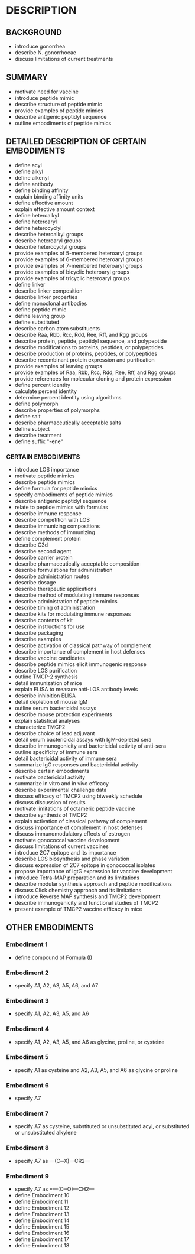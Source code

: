 # DESCRIPTION

## BACKGROUND

- introduce gonorrhea
- describe N. gonorrhoeae
- discuss limitations of current treatments

## SUMMARY

- motivate need for vaccine
- introduce peptide mimic
- describe structure of peptide mimic
- provide examples of peptide mimics
- describe antigenic peptidyl sequence
- outline embodiments of peptide mimics

## DETAILED DESCRIPTION OF CERTAIN EMBODIMENTS

- define acyl
- define alkyl
- define alkenyl
- define antibody
- define binding affinity
- explain binding affinity units
- define effective amount
- explain effective amount context
- define heteroalkyl
- define heteroaryl
- define heterocyclyl
- describe heteroalkyl groups
- describe heteroaryl groups
- describe heterocyclyl groups
- provide examples of 5-membered heteroaryl groups
- provide examples of 6-membered heteroaryl groups
- provide examples of 7-membered heteroaryl groups
- provide examples of bicyclic heteroaryl groups
- provide examples of tricyclic heteroaryl groups
- define linker
- describe linker composition
- describe linker properties
- define monoclonal antibodies
- define peptide mimic
- define leaving group
- define substituted
- describe carbon atom substituents
- describe Raa, Rbb, Rcc, Rdd, Ree, Rff, and Rgg groups
- describe protein, peptide, peptidyl sequence, and polypeptide
- describe modifications to proteins, peptides, or polypeptides
- describe production of proteins, peptides, or polypeptides
- describe recombinant protein expression and purification
- provide examples of leaving groups
- provide examples of Raa, Rbb, Rcc, Rdd, Ree, Rff, and Rgg groups
- provide references for molecular cloning and protein expression
- define percent identity
- calculate percent identity
- determine percent identity using algorithms
- define polymorph
- describe properties of polymorphs
- define salt
- describe pharmaceutically acceptable salts
- define subject
- describe treatment
- define suffix "-ene"

### CERTAIN EMBODIMENTS

- introduce LOS importance
- motivate peptide mimics
- describe peptide mimics
- define formula for peptide mimics
- specify embodiments of peptide mimics
- describe antigenic peptidyl sequence
- relate to peptide mimics with formulas
- describe immune response
- describe competition with LOS
- describe immunizing compositions
- describe methods of immunizing
- define complement protein
- describe C3d
- describe second agent
- describe carrier protein
- describe pharmaceutically acceptable composition
- describe formulations for administration
- describe administration routes
- describe dosage
- describe therapeutic applications
- describe method of modulating immune responses
- describe administration of peptide mimics
- describe timing of administration
- describe kits for modulating immune responses
- describe contents of kit
- describe instructions for use
- describe packaging
- describe examples
- describe activation of classical pathway of complement
- describe importance of complement in host defenses
- describe vaccine candidates
- describe peptide mimics elicit immunogenic response
- describe LOS purification
- outline TMCP-2 synthesis
- detail immunization of mice
- explain ELISA to measure anti-LOS antibody levels
- describe inhibition ELISA
- detail depletion of mouse IgM
- outline serum bactericidal assays
- describe mouse protection experiments
- explain statistical analyses
- characterize TMCP2
- describe choice of lead adjuvant
- detail serum bactericidal assays with IgM-depleted sera
- describe immunogenicity and bactericidal activity of anti-sera
- outline specificity of immune sera
- detail bactericidal activity of immune sera
- summarize IgG responses and bactericidal activity
- describe certain embodiments
- motivate bactericidal activity
- summarize in vitro and in vivo efficacy
- describe experimental challenge data
- discuss efficacy of TMCP2 using biweekly schedule
- discuss discussion of results
- motivate limitations of octameric peptide vaccine
- describe synthesis of TMCP2
- explain activation of classical pathway of complement
- discuss importance of complement in host defenses
- discuss immunomodulatory effects of estrogen
- motivate gonococcal vaccine development
- discuss limitations of current vaccines
- introduce 2C7 epitope and its importance
- describe LOS biosynthesis and phase variation
- discuss expression of 2C7 epitope in gonococcal isolates
- propose importance of lgtG expression for vaccine development
- introduce Tetra-MAP preparation and its limitations
- describe modular synthesis approach and peptide modifications
- discuss Click chemistry approach and its limitations
- introduce Reverse MAP synthesis and TMCP2 development
- describe immunogenicity and functional studies of TMCP2
- present example of TMCP2 vaccine efficacy in mice

## OTHER EMBODIMENTS

### Embodiment 1

- define compound of Formula (I)

### Embodiment 2

- specify A1, A2, A3, A5, A6, and A7

### Embodiment 3

- specify A1, A2, A3, A5, and A6

### Embodiment 4

- specify A1, A2, A3, A5, and A6 as glycine, proline, or cysteine

### Embodiment 5

- specify A1 as cysteine and A2, A3, A5, and A6 as glycine or proline

### Embodiment 6

- specify A7

### Embodiment 7

- specify A7 as cysteine, substituted or unsubstituted acyl, or substituted or unsubstituted alkylene

### Embodiment 8

- specify A7 as —(C═X)—CR2—

### Embodiment 9

- specify A7 as *—(C═O)—CH2—
- define Embodiment 10
- define Embodiment 11
- define Embodiment 12
- define Embodiment 13
- define Embodiment 14
- define Embodiment 15
- define Embodiment 16
- define Embodiment 17
- define Embodiment 18

